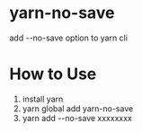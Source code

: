 # yarn-no-save
add --no-save option to yarn cli

# How to Use
1. install yarn
2. yarn global add yarn-no-save
3. yarn add --no-save xxxxxxxx
